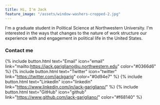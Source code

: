 ```yaml
---
title: Hi, I'm Jack
feature_image: "/assets/window-washers-cropped-2.jpg"
---
```


I'm a graduate student in Political Science at Northwestern University. I'm interested in the ways that changes to the nature of work structure our experience with and engagement in political life in the United States.

### Contact me
{% include button.html text="Email" icon="email" link="mailto:https://jack.garigliano@u.northwestern.edu" color="#0366d6" %} {% include button.html text="Twitter" icon="twitter" link="https://twitter.com/jackgarig" color="#0d94e7" %} {% include button.html text="LinkedIn" icon="linkedin" link="https://www.linkedin.com/in/jack-garigliano/" %} {% include button.html text="GitHub" icon="github" link="https://www.github.com/jack-garigliano/" color="#f68140" %}

